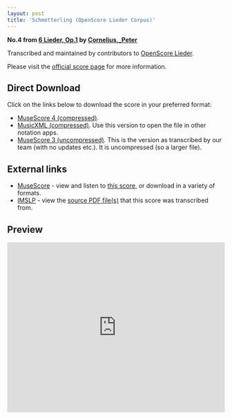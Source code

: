 ```yaml
---
layout: post
title: 'Schmetterling (OpenScore Lieder Corpus)'
---
```


__No.4 from [6 Lieder, Op.1](https://fourscoreandmore.org/openscore/lieder/Cornelius%2C_Peter/6_Lieder%2C_Op.1/) by [Cornelius,_Peter](https://fourscoreandmore.org/openscore/lieder/Cornelius%2C_Peter)__

Transcribed and maintained by contributors to [OpenScore Lieder].

Please visit the [official score page] for more information.

[official score page]: https://musescore.com/openscore-lieder-corpus/scores/5054953
[OpenScore Lieder]: https://musescore.com/openscore-lieder-corpus

## Direct Download

Click on the links below to download the score in your preferred format:
- [MuseScore 4 (compressed)](https://fourscoreandmore.org/openscore/lieder/Cornelius%2C_Peter/6_Lieder%2C_Op.1/4_Schmetterling.mscz).
- [MusicXML (compressed)](https://fourscoreandmore.org/openscore/lieder/Cornelius%2C_Peter/6_Lieder%2C_Op.1/4_Schmetterling.mxl). Use this version to open the file in other notation apps.
- [MuseScore 3 (uncompressed)](https://raw.githubusercontent.com/OpenScore/Lieder/refs/heads/main/scores/Cornelius%2C_Peter/6_Lieder%2C_Op.1/4_Schmetterling/lc5054953.mscx). This is the version as transcribed by our team (with no updates etc.). It is uncompressed (so a larger file).

## External links

- [MuseScore] - view and listen to [this score][MuseScore], or download in a variety of formats.
- [IMSLP] - view the [source PDF file(s)][IMSLP] that this score was transcribed from.

[MuseScore]: https://musescore.com/score/5054953
[IMSLP]: https://imslp.org/wiki/Special:ReverseLookup/24060

## Preview

<iframe width="100%" height="394" src="https://musescore.com/openscore-lieder-corpus/scores/5054953/embed" frameborder="0" allowfullscreen allow="autoplay; fullscreen"></iframe>
